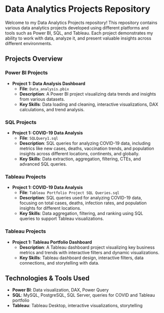 # Data Analytics Projects Repository

Welcome to my Data Analytics Projects repository! This repository contains various data analytics projects developed using different platforms and tools such as Power BI, SQL, and Tableau. Each project demonstrates my ability to work with data, analyze it, and present valuable insights across different environments.

## Projects Overview

### Power BI Projects
- **Project 1: Data Analysis Dashboard**
  - **File**: `Data_analysis.pbix`
  - **Description**: A Power BI project visualizing data trends and insights from various datasets.
  - **Key Skills**: Data loading and cleaning, interactive visualizations, DAX calculations, and trend analysis.

### SQL Projects
- **Project 1: COVID-19 Data Analysis**
  - **File**: `SQLQuery1.sql`
  - **Description**: SQL queries for analyzing COVID-19 data, including metrics like new cases, deaths, vaccination trends, and population insights across different locations, continents, and globally.
  - **Key Skills**: Data extraction, aggregation, filtering, CTEs, and advanced SQL queries.

### Tableau Projects
- **Project 1: COVID-19 Data Analysis**
  - **File**: `Tableau Portfolio Project SQL Queries.sql`
  - **Description**: SQL queries used for analyzing COVID-19 data, focusing on total cases, deaths, infection rates, and population insights for different locations.
  - **Key Skills**: Data aggregation, filtering, and ranking using SQL queries to support Tableau visualizations.

### Tableau Projects
- **Project 1: Tableau Portfolio Dashboard**
  - **Description**: A Tableau dashboard project visualizing key business metrics and trends with interactive filters and dynamic visualizations.
  - **Key Skills**: Tableau dashboard design, interactive filters, data connections, and storytelling with data.

## Technologies & Tools Used
- **Power BI**: Data visualization, DAX, Power Query
- **SQL**: MySQL, PostgreSQL, SQL Server, queries for COVID and Tableau portfolio
- **Tableau**: Tableau Desktop, interactive visualizations, storytelling
